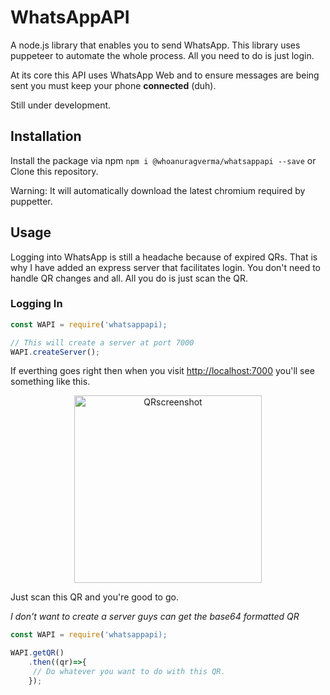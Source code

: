 # WhatsAppAPI

A node.js library that enables you to send WhatsApp. This library uses puppeteer to automate the whole process. All you need to do is just login.

At its core this API uses WhatsApp Web and to ensure messages are being sent you must keep your phone **connected** (duh).

Still under development.

## Installation

Install the package via npm `npm i @whoanuragverma/whatsappapi --save` or Clone this repository.

Warning: It will automatically download the latest chromium required by puppetter.

## Usage

Logging into WhatsApp is still a headache because of expired QRs. That is why I have added an express server that facilitates login. You don't need to handle QR changes and all. All you do is just scan the QR.

### Logging In

```javascript 
const WAPI = require('whatsappapi);

// This will create a server at port 7000
WAPI.createServer();
```

If everthing goes right then when you visit [http://localhost:7000](http://localhost:7000) you'll see something like this.

<p align="center"><img src="https://i.postimg.cc/tJYYk45x/image.png" alt="QRscreenshot" height="300"/></p>

Just scan this QR and you're good to go.

*I don't want to create a server guys can get the base64 formatted QR*

```javascript
const WAPI = require('whatsappapi);

WAPI.getQR()
    .then((qr)=>{
     // Do whatever you want to do with this QR.
    });

